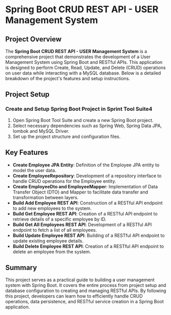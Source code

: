 # Spring Boot CRUD REST API - USER Management System

## Project Overview
The **Spring Boot CRUD REST API - USER Management System** is a comprehensive project that demonstrates the development of a User Management System using Spring Boot and RESTful APIs. This application is designed to perform Create, Read, Update, and Delete (CRUD) operations on user data while interacting with a MySQL database. Below is a detailed breakdown of the project's features and setup instructions.

## Project Setup

### Create and Setup Spring Boot Project in Sprint Tool Suite4
1. Open  Spring Boot Tool Suite and create a new Spring Boot project.
2. Select necessary dependencies such as Spring Web, Spring Data JPA, lombok and MySQL Driver.
3. Set up the project structure and configuration files.

## Key Features
- **Create Employee JPA Entity**: Definition of the Employee JPA entity to model the user data.
- **Create EmployeeRepository**: Development of a repository interface to handle CRUD operations for the Employee entity.
- **Create EmployeeDto and EmployeeMapper**: Implementation of Data Transfer Object (DTO) and Mapper to facilitate data transfer and transformation between layers.
- **Build Add Employee REST API**: Construction of a RESTful API endpoint to add new employees to the system.
- **Build Get Employee REST API**: Creation of a RESTful API endpoint to retrieve details of a specific employee by ID.
- **Build Get All Employees REST API**: Development of a RESTful API endpoint to fetch a list of all employees.
- **Build Update Employee REST API**: Building of a RESTful API endpoint to update existing employee details.
- **Build Delete Employee REST API**: Creation of a RESTful API endpoint to delete an employee from the system.

## Summary
This project serves as a practical guide to building a user management system with Spring Boot. It covers the entire process from project setup and database configuration to creating and managing RESTful APIs. By following this project, developers can learn how to efficiently handle CRUD operations, data persistence, and RESTful service creation in a Spring Boot application.
